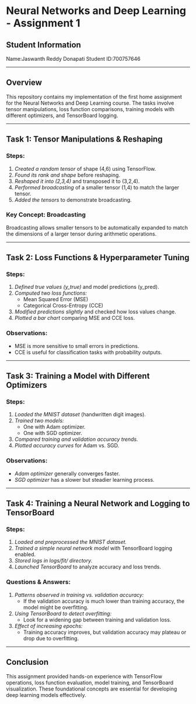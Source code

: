 # Neural Networks and Deep Learning - Assignment 1

## Student Information
Name:Jaswanth Reddy Donapati
Student ID:700757646

---

## Overview
This repository contains my implementation of the first home assignment for the Neural Networks and Deep Learning course. The tasks involve tensor manipulations, loss function comparisons, training models with different optimizers, and TensorBoard logging.

---

## Task 1: Tensor Manipulations & Reshaping
### Steps:
1. *Created a random tensor* of shape (4,6) using TensorFlow.
2. *Found its rank and shape* before reshaping.
3. *Reshaped it into (2,3,4)* and transposed it to (3,2,4).
4. *Performed broadcasting* of a smaller tensor (1,4) to match the larger tensor.
5. *Added the tensors* to demonstrate broadcasting.

### Key Concept: Broadcasting
Broadcasting allows smaller tensors to be automatically expanded to match the dimensions of a larger tensor during arithmetic operations.

---

## Task 2: Loss Functions & Hyperparameter Tuning
### Steps:
1. *Defined true values (y_true)* and model predictions (y_pred).
2. *Computed two loss functions:*
   - Mean Squared Error (MSE)
   - Categorical Cross-Entropy (CCE)
3. *Modified predictions slightly* and checked how loss values change.
4. *Plotted a bar chart* comparing MSE and CCE loss.

### Observations:
- MSE is more sensitive to small errors in predictions.
- CCE is useful for classification tasks with probability outputs.

---

## Task 3: Training a Model with Different Optimizers
### Steps:
1. *Loaded the MNIST dataset* (handwritten digit images).
2. *Trained two models:*
   - One with Adam optimizer.
   - One with SGD optimizer.
3. *Compared training and validation accuracy trends.*
4. *Plotted accuracy curves* for Adam vs. SGD.

### Observations:
- *Adam optimizer* generally converges faster.
- *SGD optimizer* has a slower but steadier learning process.

---

## Task 4: Training a Neural Network and Logging to TensorBoard
### Steps:
1. *Loaded and preprocessed the MNIST dataset.*
2. *Trained a simple neural network model* with TensorBoard logging enabled.
3. *Stored logs in logs/fit/ directory.*
4. *Launched TensorBoard* to analyze accuracy and loss trends.

### Questions & Answers:
1. *Patterns observed in training vs. validation accuracy:*
   - If the validation accuracy is much lower than training accuracy, the model might be overfitting.
2. *Using TensorBoard to detect overfitting:*
   - Look for a widening gap between training and validation loss.
3. *Effect of increasing epochs:*
   - Training accuracy improves, but validation accuracy may plateau or drop due to overfitting.

   

---

## Conclusion
This assignment provided hands-on experience with TensorFlow operations, loss function evaluation, model training, and TensorBoard visualization. These foundational concepts are essential for developing deep learning models effectively.

